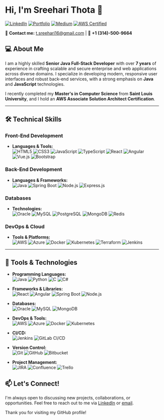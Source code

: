 # Hi, I'm Sreehari Thota 👋

[![LinkedIn](https://img.shields.io/badge/LinkedIn-Sreehari%20Thota-blue?style=flat-square&logo=linkedin)](https://www.linkedin.com/in/sreehari-t-494887322/)
[![Portfolio](https://img.shields.io/badge/Portfolio-Sreehari%20Thota-black?style=flat-square&logo=github)](https://www.sreeharithota.com)
[![Medium](https://img.shields.io/badge/Medium-Sreehari%20Thota-12100E?style=flat-square&logo=medium)](https://medium.com/@t.sreehari16)
[![AWS Certified](https://img.shields.io/badge/AWS%20Certified-Associate%20Solutions%20Architect-orange?style=flat-square&logo=amazon-aws)](https://www.certification-link.com)

📧 **Contact me:** t.sreehari16@gmail.com | 📱 **+1 (314)-500-9664**

## 💻 About Me

I am a highly skilled **Senior Java Full-Stack Developer** with over **7 years** of experience in crafting scalable and secure enterprise and web applications across diverse domains. I specialize in developing modern, responsive user interfaces and robust back-end services, with a strong emphasis on **Java** and **JavaScript** technologies.

I recently completed my **Master's in Computer Science** from **Saint Louis University**, and I hold an **AWS Associate Solution Architect Certification**.

---

## 🛠️ Technical Skills

### Front-End Development
- **Languages & Tools:**  
  ![HTML5](https://img.shields.io/badge/-HTML5-E34F26?style=flat-square&logo=html5&logoColor=white) 
  ![CSS3](https://img.shields.io/badge/-CSS3-1572B6?style=flat-square&logo=css3&logoColor=white) 
  ![JavaScript](https://img.shields.io/badge/-JavaScript-F7DF1E?style=flat-square&logo=javascript&logoColor=black) 
  ![TypeScript](https://img.shields.io/badge/-TypeScript-007ACC?style=flat-square&logo=typescript&logoColor=white) 
  ![React](https://img.shields.io/badge/-React-61DAFB?style=flat-square&logo=react&logoColor=black) 
  ![Angular](https://img.shields.io/badge/-Angular-DD0031?style=flat-square&logo=angular&logoColor=white) 
  ![Vue.js](https://img.shields.io/badge/-Vue.js-4FC08D?style=flat-square&logo=vue.js&logoColor=white) 
  ![Bootstrap](https://img.shields.io/badge/-Bootstrap-563D7C?style=flat-square&logo=bootstrap&logoColor=white)

### Back-End Development
- **Languages & Frameworks:**  
  ![Java](https://img.shields.io/badge/-Java-007396?style=flat-square&logo=java&logoColor=white) 
  ![Spring Boot](https://img.shields.io/badge/-Spring%20Boot-6DB33F?style=flat-square&logo=spring-boot&logoColor=white) 
  ![Node.js](https://img.shields.io/badge/-Node.js-339933?style=flat-square&logo=node.js&logoColor=white) 
  ![Express.js](https://img.shields.io/badge/-Express.js-000000?style=flat-square&logo=express&logoColor=white)

### Databases
- **Technologies:**  
  ![Oracle](https://img.shields.io/badge/-Oracle-F80000?style=flat-square&logo=oracle&logoColor=white) 
  ![MySQL](https://img.shields.io/badge/-MySQL-4479A1?style=flat-square&logo=mysql&logoColor=white) 
  ![PostgreSQL](https://img.shields.io/badge/-PostgreSQL-336791?style=flat-square&logo=postgresql&logoColor=white) 
  ![MongoDB](https://img.shields.io/badge/-MongoDB-47A248?style=flat-square&logo=mongodb&logoColor=white) 
  ![Redis](https://img.shields.io/badge/-Redis-DC382D?style=flat-square&logo=redis&logoColor=white)

### DevOps & Cloud
- **Tools & Platforms:**  
  ![AWS](https://img.shields.io/badge/-AWS-232F3E?style=flat-square&logo=amazon-aws&logoColor=white) 
  ![Azure](https://img.shields.io/badge/-Azure-0078D4?style=flat-square&logo=microsoft-azure&logoColor=white) 
  ![Docker](https://img.shields.io/badge/-Docker-2496ED?style=flat-square&logo=docker&logoColor=white) 
  ![Kubernetes](https://img.shields.io/badge/-Kubernetes-326CE5?style=flat-square&logo=kubernetes&logoColor=white) 
  ![Terraform](https://img.shields.io/badge/-Terraform-623CE4?style=flat-square&logo=terraform&logoColor=white) 
  ![Jenkins](https://img.shields.io/badge/-Jenkins-D24939?style=flat-square&logo=jenkins&logoColor=white)

---

## 🧰 Tools & Technologies

- **Programming Languages:**  
  ![Java](https://img.shields.io/badge/-Java-007396?style=flat-square&logo=java&logoColor=white) 
  ![Python](https://img.shields.io/badge/-Python-3776AB?style=flat-square&logo=python&logoColor=white) 
  ![C](https://img.shields.io/badge/-C-A8B9CC?style=flat-square&logo=c&logoColor=white) 
  ![C#](https://img.shields.io/badge/-C%23-239120?style=flat-square&logo=c-sharp&logoColor=white)

- **Frameworks & Libraries:**  
  ![React](https://img.shields.io/badge/-React-61DAFB?style=flat-square&logo=react&logoColor=black) 
  ![Angular](https://img.shields.io/badge/-Angular-DD0031?style=flat-square&logo=angular&logoColor=white) 
  ![Spring Boot](https://img.shields.io/badge/-Spring%20Boot-6DB33F?style=flat-square&logo=spring-boot&logoColor=white) 
  ![Node.js](https://img.shields.io/badge/-Node.js-339933?style=flat-square&logo=node.js&logoColor=white)

- **Databases:**  
  ![Oracle](https://img.shields.io/badge/-Oracle-F80000?style=flat-square&logo=oracle&logoColor=white) 
  ![MySQL](https://img.shields.io/badge/-MySQL-4479A1?style=flat-square&logo=mysql&logoColor=white) 
  ![MongoDB](https://img.shields.io/badge/-MongoDB-47A248?style=flat-square&logo=mongodb&logoColor=white)

- **DevOps & Tools:**  
  ![AWS](https://img.shields.io/badge/-AWS-232F3E?style=flat-square&logo=amazon-aws&logoColor=white) 
  ![Azure](https://img.shields.io/badge/-Azure-0078D4?style=flat-square&logo=microsoft-azure&logoColor=white) 
  ![Docker](https://img.shields.io/badge/-Docker-2496ED?style=flat-square&logo=docker&logoColor=white) 
  ![Kubernetes](https://img.shields.io/badge/-Kubernetes-326CE5?style=flat-square&logo=kubernetes&logoColor=white)

- **CI/CD:**  
  ![Jenkins](https://img.shields.io/badge/-Jenkins-D24939?style=flat-square&logo=jenkins&logoColor=white) 
  ![GitLab CI/CD](https://img.shields.io/badge/-GitLab%20CI%2FCD-FC6D26?style=flat-square&logo=gitlab&logoColor=white)

- **Version Control:**  
  ![Git](https://img.shields.io/badge/-Git-F05032?style=flat-square&logo=git&logoColor=white) 
  ![GitHub](https://img.shields.io/badge/-GitHub-181717?style=flat-square&logo=github&logoColor=white) 
  ![Bitbucket](https://img.shields.io/badge/-Bitbucket-0052CC?style=flat-square&logo=bitbucket&logoColor=white)

- **Project Management:**  
  ![JIRA](https://img.shields.io/badge/-JIRA-0052CC?style=flat-square&logo=jira-software&logoColor=white) 
  ![Confluence](https://img.shields.io/badge/-Confluence-172B4D?style=flat-square&logo=confluence&logoColor=white) 
  ![Trello](https://img.shields.io/badge/-Trello-0052CC?style=flat-square&logo=trello&logoColor=white)



## 📫 Let's Connect!

I'm always open to discussing new projects, collaborations, or opportunities. Feel free to reach out to me via [LinkedIn](https://www.linkedin.com/in/sreehari-t-494887322/) or [email](mailto:t.sreehari16@gmail.com).

Thank you for visiting my GitHub profile!

